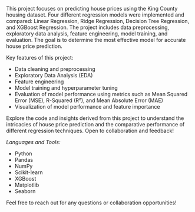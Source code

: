 This project focuses on predicting house prices using the King County housing dataset. Four different regression models were implemented and compared: Linear Regression, Ridge Regression, Decision Tree Regression, and XGBoost Regression. The project includes data preprocessing, exploratory data analysis, feature engineering, model training, and evaluation. The goal is to determine the most effective model for accurate house price prediction.

Key features of this project:
- Data cleaning and preprocessing
- Exploratory Data Analysis (EDA)
- Feature engineering
- Model training and hyperparameter tuning
- Evaluation of model performance using metrics such as Mean Squared Error (MSE), R-Squared (R²), and Mean Absolute Error (MAE)
- Visualization of model performance and feature importance

Explore the code and insights derived from this project to understand the intricacies of house price prediction and the comparative performance of different regression techniques. Open to collaboration and feedback!

*Languages and Tools:*
- Python
- Pandas
- NumPy
- Scikit-learn
- XGBoost
- Matplotlib
- Seaborn

Feel free to reach out for any questions or collaboration opportunities!
